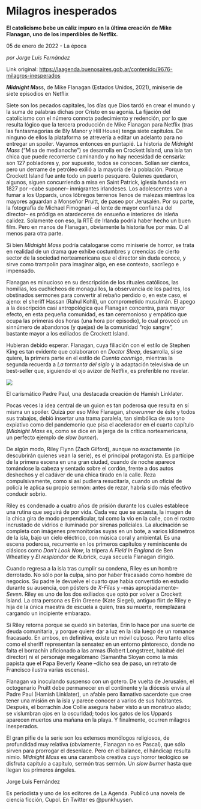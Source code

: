 # Milagros inesperados

**El catolicismo bebe un cáliz impuro en la última creación de Mike Flanagan, uno de los imperdibles de Netflix.**

05 de enero de 2022 - La época

_por Jorge Luis Fernández_

Link original: https://laagenda.buenosaires.gob.ar/contenido/9676-milagros-inesperados



***Midnight M***ass, de Mike Flanagan (Estados Unidos, 2021), miniserie de siete episodios en Netflix




Siete son los pecados capitales, los días que Dios tardó en crear el mundo y la suma de palabras dichas por Cristo en su agonía. La fijación del catolicismo con el número connota padecimiento y redención, por lo que resulta lógico que la tercera producción de Mike Flanagan para Netflix (tras las fantasmagorias de Bly Manor y Hill House) tenga siete capítulos. De ninguno de ellos la plataforma se atrevería a editar un adelanto para no entregar un spoiler. Vayamos entonces en puntapié. La historia de *Midnight Mass* (“Misa de medianoche”) se desarrolla en Crockett Island, una isla tan chica que puede recorrerse caminando y no hay necesidad de censarla: son 127 pobladores y, por supuesto, todos se conocen. Solían ser cientos, pero un derrame de petróleo exilió a la mayoría de la población. Porque Crockett Island fue ante todo un puerto pesquero. Quienes quedaron, algunos, siguen concurriendo a misa en Saint Patrick, iglesia fundada en 1827 por –cabe suponer– inmigrantes irlandeses. Los adolescentes van a fumar a los Uppards, unos lóbregos terrenos llenos de malezas mientras los mayores aguardan a Monseñor Pruitt, de paseo por Jerusalén. Por su parte, la fotografía de Michael Fimognari –el lente de mayor confianza del director– es pródiga en atardeceres de ensueño e interiores de isleña calidez. Solamente con eso, la RTÉ de Irlanda podría haber hecho un buen film. Pero en manos de Flanagan, obviamente la historia fue por más. O al menos para otra parte.




Si bien *Midnight Mass* podría catalogarse como miniserie de horror, se trata en realidad de un drama que exhibe costumbres y creencias de cierto sector de la sociedad norteamericana que el director sin duda conoce, y sirve como trampolín para imaginar algo, en ese contexto, sacrílego e impensado.




Flanagan es minucioso en su descripción de los rituales católicos, las homilías, los cuchicheos de monaguillos, la observancia de los padres, los obstinados sermones para convertir al rebaño perdido o, en este caso, el ajeno: el sheriff Hassan (Rahul Kohli), un comprometido musulmán. El apego a la descripción casi antropológica que Flanagan concentra, para mayor efecto, en esta pequeña comunidad, es tan ceremonioso y empático que ocupa las primeras dos horas (una hora por episodio), lo cual provocó un sinnúmero de abandonos (y quejas) de la comunidad “rojo sangre”, bastante mayor a los exiliados de Crockett Island.




Hubieran debido esperar. Flanagan, cuya filiación con el estilo de Stephen King es tan evidente que colaboraron en *Doctor Sleep*, desarrolla, si se quiere, la primera parte en el estilo de *Cuenta conmigo*, mientras la segunda recuerda a *La tormenta del siglo* y la adaptación televisiva de un best-seller que, siguiendo el ojo avizor de Netflix, es preferible no revelar.




![](https://cdn.feater.me/files/images/131788/67a55e0f-55df-4049-971b-a7525bdac1c4.jpg)




El carismático Padre Paul, una destacada creación de Hamish Linklater.




Pocas veces la idea central de un guion es tan poderosa que resulta en sí misma un spoiler. Quizá por eso Mike Flanagan, *showrunner* de éste y todos sus trabajos, debió insertar una trama paralela, tan simbólica de su tono expiativo como del pandemonio que pisa el acelerador en el cuarto capítulo (*Midnight Mass* es, como se dice en la jerga de la crítica norteamericana, un perfecto ejemplo de *slow burner*).




De algún modo, Riley Flynn (Zach Gilford), aunque no exactamente (lo descubrirán quienes vean la serie), es el principal protagonista. Es partícipe de la primera escena en una gran ciudad, cuando de noche aparece tomándose la cabeza y sentado sobre el cordón, frente a dos autos deshechos y el cadáver de una chica tirado en la calle. Reza compulsivamente, como si así pudiera resucitarla, cuando un oficial de policía le aplica su propio sermón: antes de rezar, habría sido más efectivo conducir sobrio.




Riley es condenado a cuatro años de prisión durante los cuales establece una rutina que seguirá de por vida. Cada vez que se acuesta, la imagen de la chica gira de modo perpendicular, tal como la vio en la calle, con el rostro incrustado de vidrios e iluminado por sirenas policiales. La alucinación se completa con imágenes premonitorias suyas en un bote, a varios kilómetros de la isla, bajo un cielo eléctrico, con música coral y ambiental. Es una escena poderosa, recurrente en los primeros capítulos y reminiscente de clásicos como *Don’t Look Now*, la tripera *A Field In England* de Ben Wheatley y *El resplandor* de Kubrick, cuya secuela Flanagan dirigió.




Cuando regresa a la isla tras cumplir su condena, Riley es un hombre derrotado. No sólo por la culpa, sino por haber fracasado como hombre de negocios. Su padre le devuelve el cuarto que había convertido en estudio durante su ausencia, con pósters de *X-Files* y –más apropiadamente– *Seven*. Riley es uno de los dos exiliados que optó por volver a Crockett Island. La otra persona es Erin Greene (Kate Siegel), antiguo flirt de Riley e hija de la única maestra de escuela a quien, tras su muerte, reemplazará cargando un incipiente embarazo.




Si Riley retorna porque se quedó sin baterías, Erin lo hace por una suerte de deuda comunitaria, y porque quiere dar a luz en la isla luego de un romance fracasado. En ambos, en definitiva, existe un móvil culposo. Pero tanto ellos como el sheriff representan la sensatez en un entorno pintoresco, donde no falta el borrachín aficionado a las armas (Robert Longstreet, habitué del director) ni el personaje megalómano (Samantha Sloyan como la más papista que el Papa Beverly Keane –dicho sea de paso, un retrato de Francisco ilustra varias escenas).




Flanagan va inoculando suspenso con un gotero. De vuelta de Jerusalén, el octogenario Pruitt debe permanecer en el continente y la diócesis envía al Padre Paul (Hamish Linklater), un afable pero llamativo sacerdote que cree tener una misión en la isla y parece conocer a varios de sus habitantes. Después, el borrachín Joe Collie asegura haber visto a un monstruo alado; se vislumbran ojos en la oscuridad; todos los gatos de los Uppards aparecen muertos una mañana en la playa. Y finalmente, ocurren milagros inesperados.




El gran pifie de la serie son los extensos monólogos religiosos, de profundidad muy relativa (obviamente, Flanagan no es Pascal), que sólo sirven para prorrogar el desenlace. Pero en el balance, el hándicap resulta nimio. *Midnight Mass* es una carambola creativa cuyo horror teológico se disfruta capítulo a capítulo, sermón tras sermón. Un *slow burner* hasta que llegan los primeros ángeles.




Jorge Luis Fernández




Es periodista y uno de los editores de La Agenda. Publicó una novela de ciencia ficción, Cupol. En Twitter es @punkhuysen.



